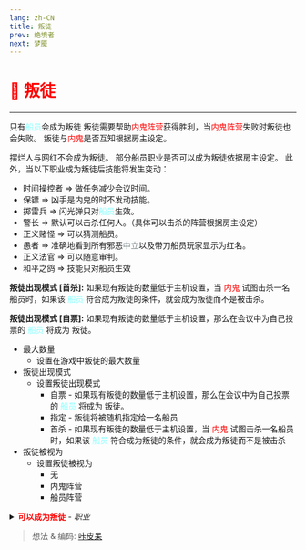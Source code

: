 ```yaml
---
lang: zh-CN
title: 叛徒
prev: 绝境者
next: 梦魇
---
```


# <font color=red>🤡 <b>叛徒</b></font> <Badge text="Impostor" type="tip" vertical="middle"/>

***

只有<font color=#8cffff>船员</font>会成为叛徒 叛徒需要帮助<font color=red>内鬼阵营</font>获得胜利，当<font color=red>内鬼阵营</font>失败时叛徒也会失败。 叛徒与<font color=red>内鬼</font>是否互知根据房主设定。

摆烂人与网红不会成为叛徒。 部分船员职业是否可以成为叛徒依据房主设定。 此外，当以下职业成为叛徒后技能将发生变动：

- 时间操控者 => 做任务减少会议时间。
- 保镖 => 凶手是内鬼的时不发动技能。
- 掷雷兵 => 闪光弹只对<font color=#8cffff>船员</font>生效。
- 警长 => 默认可以击杀任何人。（具体可以击杀的阵营根据房主设定）
- 正义赌怪 => 可以猜测船员。
- 愚者 => 准确地看到所有邪恶<font color=#7f8c8d>中立</font>以及带刀船员玩家显示为红名。
- 正义法官 => 可以随意审判。
- 和平之鸽 => 技能只对船员生效

**叛徒出现模式 [首杀]:** 如果现有叛徒的数量低于主机设置，当 <font color=red>内鬼</font> 试图击杀一名船员时，如果该 <font color=#8cffff>船员</font> 符合成为叛徒的条件，就会成为叛徒而不是被击杀。

**叛徒出现模式 [自票]:** 如果现有叛徒的数量低于主机设置，那么在会议中为自己投票的 <font color=#8cffff>船员</font> 将成为 叛徒。

- 最大数量
  - 设置在游戏中叛徒的最大数量
- 叛徒出现模式
  - 设置叛徒出现模式
    - 自票 - 如果现有叛徒的数量低于主机设置，那么在会议中为自己投票的 <font color=#8cffff>船员</font> 将成为 叛徒。
    - 指定 - 叛徒将被随机指定给一名船员
    - 首杀 - 如果现有叛徒的数量低于主机设置，当 <font color=red>内鬼</font> 试图击杀一名船员时，如果该 <font color=#8cffff>船员</font> 符合成为叛徒的条件，就会成为叛徒而不是被击杀
- 叛徒被视为
  - 设置叛徒被视为
    - 无
    - 内鬼阵营
    - 船员阵营

<details>
<summary><font color=red><b>可以成为叛徒</b></font> - <i>职业</i></summary>

- 警长
  - <font color=green>开</font>：这个职业可以成为叛徒
  - <font color=red>关</font>：这个职业不能成为叛徒
- 市长
  - <font color=green>开</font>：这个职业可以成为叛徒
  - <font color=red>关</font>：这个职业不能成为叛徒
- 正义赌怪
  - <font color=green>开</font>：这个职业可以成为叛徒
  - <font color=red>关</font>：这个职业不能成为叛徒
- 展现者
  - <font color=green>开</font>：这个职业可以成为叛徒
  - <font color=red>关</font>：这个职业不能成为叛徒
- 预言家
  - <font color=green>开</font>：这个职业可以成为叛徒
  - <font color=red>关</font>：这个职业不能成为叛徒
- 惩罚者
  - <font color=green>开</font>：这个职业可以成为叛徒
  - <font color=red>关</font>：这个职业不能成为叛徒
- 告密者
  - <font color=green>开</font>：这个职业可以成为叛徒
  - <font color=red>关</font>：这个职业不能成为叛徒
    - 背叛的告密者的任务数
      - 设置背叛告密者将会获得多少个任务
- 法官
  - <font color=green>开</font>：这个职业可以成为叛徒
  - <font color=red>关</font>：这个职业不能成为叛徒

</details>

> 想法 & 编码: [咔皮呆](https://github.com/KARPED1EM)
